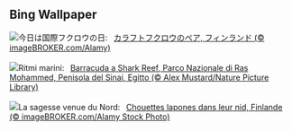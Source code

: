 ## Bing Wallpaper
![](https://www.bing.com/th?id=OHR.LaplandOwl_JA-JP2701506191_UHD.jpg&w=1000)今日は国際フクロウの日:&nbsp;&ensp;[カラフトフクロウのペア, フィンランド (© imageBROKER.com/Alamy)](https://www.bing.com/th?id=OHR.LaplandOwl_JA-JP2701506191_UHD.jpg)
<br><br/>
![](https://www.bing.com/th?id=OHR.BlackfinBarracuda_IT-IT1143705457_UHD.jpg&w=1000)Ritmi marini:&nbsp;&ensp;[Barracuda a Shark Reef, Parco Nazionale di Ras Mohammed, Penisola del Sinai, Egitto (© Alex Mustard/Nature Picture Library)](https://www.bing.com/th?id=OHR.BlackfinBarracuda_IT-IT1143705457_UHD.jpg)
<br><br/>
![](https://www.bing.com/th?id=OHR.LaplandOwl_FR-FR0808851184_UHD.jpg&w=1000)La sagesse venue du Nord:&nbsp;&ensp;[Chouettes lapones dans leur nid, Finlande (© imageBROKER.com/Alamy Stock Photo)](https://www.bing.com/th?id=OHR.LaplandOwl_FR-FR0808851184_UHD.jpg)
<br><br/>
